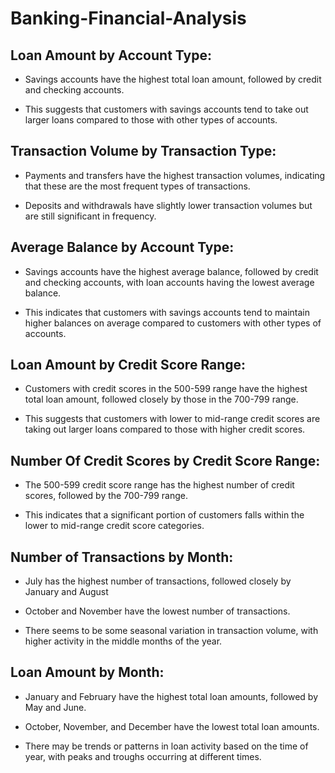 # Banking-Financial-Analysis



## Loan Amount by Account Type:

- Savings accounts have the highest total loan amount, followed by credit and checking accounts.
  
- This suggests that customers with savings accounts tend to take out larger loans compared to those with other types of accounts.

## Transaction Volume by Transaction Type:

- Payments and transfers have the highest transaction volumes, indicating that these are the most frequent types of transactions.
  
- Deposits and withdrawals have slightly lower transaction volumes but are still significant in frequency.

## Average Balance by Account Type:

- Savings accounts have the highest average balance, followed by credit and checking accounts, with loan accounts having the lowest average balance.
  
- This indicates that customers with savings accounts tend to maintain higher balances on average compared to customers with other types of accounts.

## Loan Amount by Credit Score Range:

- Customers with credit scores in the 500-599 range have the highest total loan amount, followed closely by those in the 700-799 range.
  
- This suggests that customers with lower to mid-range credit scores are taking out larger loans compared to those with higher credit scores.

## Number Of Credit Scores by Credit Score Range:

- The 500-599 credit score range has the highest number of credit scores, followed by the 700-799 range.
  
- This indicates that a significant portion of customers falls within the lower to mid-range credit score categories.

## Number of Transactions by Month:

- July has the highest number of transactions, followed closely by January and August

- October and November have the lowest number of transactions.
    
- There seems to be some seasonal variation in transaction volume, with higher activity in the middle months of the year.

## Loan Amount by Month:

- January and February have the highest total loan amounts, followed by May and June.
  
- October, November, and December have the lowest total loan amounts.

- There may be trends or patterns in loan activity based on the time of year, with peaks and troughs occurring at different times.
